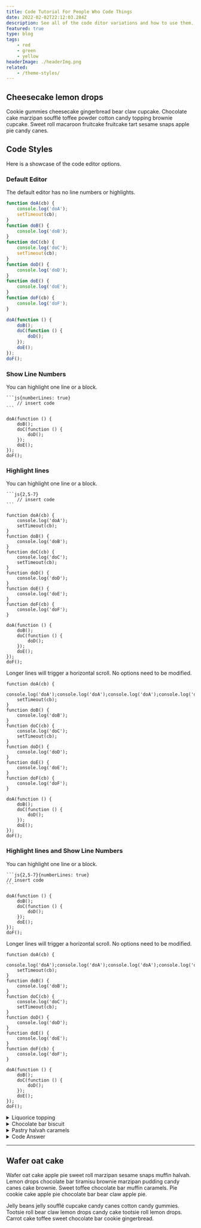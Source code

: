 ```yaml
---
title: Code Tutorial For People Who Code Things  
date: 2022-02-02T22:12:03.284Z
description: See all of the code ditor variations and how to use them.
featured: true
type: blog
tags:
    - red
    - green
    - yellow
headerImage: ./headerImg.png
related:
    - /theme-styles/
---
```


## Cheesecake lemon drops

Cookie gummies cheesecake gingerbread bear claw cupcake. Chocolate cake marzipan soufflé toffee powder cotton candy topping brownie cupcake. Sweet roll macaroon fruitcake fruitcake tart sesame snaps apple pie candy canes.

## Code Styles

Here is a showcase of the code editor options.

### Default Editor 

The default editor has no line numbers or highlights.

```js
function doA(cb) {
    console.log('doA');
    setTimeout(cb);
}
function doB() {
    console.log('doB');
}
function doC(cb) {
    console.log('doC');
    setTimeout(cb);
}
function doD() {
    console.log('doD');
}
function doE() {
    console.log('doE');
}
function doF(cb) {
    console.log('doF');
}

doA(function () {
    doB();
    doC(function () {
        doD();
    });
    doE();
});
doF();
```

### Show Line Numbers
You can highlight one line or a block. 

    ```js{numberLines: true}
        // insert code
    ```


```js{numberLines: true}
doA(function () {
    doB();
    doC(function () {
        doD();
    });
    doE();
});
doF();
```

### Highlight lines
You can highlight one line or a block. 

    ```js{2,5-7}
        // insert code
    ```

```js{2,5-7}
function doA(cb) {
    console.log('doA');
    setTimeout(cb);
}
function doB() {
    console.log('doB');
}
function doC(cb) {
    console.log('doC');
    setTimeout(cb);
}
function doD() {
    console.log('doD');
}
function doE() {
    console.log('doE');
}
function doF(cb) {
    console.log('doF');
}

doA(function () {
    doB();
    doC(function () {
        doD();
    });
    doE();
});
doF();
```

Longer lines will trigger a horizontal scroll. No options need to be modified. 

```js{2,5-7}
function doA(cb) {
    console.log('doA');console.log('doA');console.log('doA');console.log('doA');console.log('doA');console.log('doA');console.log('doA');console.log('doA');console.log('doA');console.log('doA');console.log('doA');
    setTimeout(cb);
}
function doB() {
    console.log('doB');
}
function doC(cb) {
    console.log('doC');
    setTimeout(cb);
}
function doD() {
    console.log('doD');
}
function doE() {
    console.log('doE');
}
function doF(cb) {
    console.log('doF');
}

doA(function () {
    doB();
    doC(function () {
        doD();
    });
    doE();
});
doF();
```

### Highlight lines and Show Line Numbers

You can highlight one line or a block. 

    ```js{2,5-7}{numberLines: true}
    // insert code
    ```

```js{2,5-7}{numberLines: true}
doA(function () {
    doB();
    doC(function () {
        doD();
    });
    doE();
});
doF();
```

Longer lines will trigger a horizontal scroll. No options need to be modified. 

```js{2,5-7}{numberLines: true}
function doA(cb) {
    console.log('doA');console.log('doA');console.log('doA');console.log('doA');console.log('doA');console.log('doA');console.log('doA');console.log('doA');console.log('doA');console.log('doA');console.log('doA');
    setTimeout(cb);
}
function doB() {
    console.log('doB');
}
function doC(cb) {
    console.log('doC');
    setTimeout(cb);
}
function doD() {
    console.log('doD');
}
function doE() {
    console.log('doE');
}
function doF(cb) {
    console.log('doF');
}

doA(function () {
    doB();
    doC(function () {
        doD();
    });
    doE();
});
doF();
```


</details>

<details>
  <summary>Liquorice topping</summary>

Liquorice topping halvah cupcake apple pie sesame snaps bonbon. Powder marshmallow lemon drops toffee tiramisu soufflé. Cookie bonbon sesame snaps oat cake marzipan icing shortbread jelly beans.

Chocolate bar biscuit jujubes bear claw jelly fruitcake bear claw. Sweet gummies gingerbread gingerbread icing jelly-o danish. Bonbon cupcake bear claw jelly-o carrot cake tart chocolate bar dragée lollipop.

</details>

<details>
  <summary>Chocolate bar biscuit</summary>

Chocolate bar biscuit jujubes bear claw jelly fruitcake bear claw. Sweet gummies gingerbread gingerbread icing jelly-o danish. Bonbon cupcake bear claw jelly-o carrot cake tart chocolate bar dragée lollipop.

</details>

<details>
  <summary>Pastry halvah caramels</summary>

Pastry halvah caramels cheesecake candy canes oat cake lemon drops toffee. Tiramisu pudding wafer dragée icing marzipan cake candy canes. Chocolate cake jujubes candy jelly beans cake bonbon candy.

</details>

<details>
  <summary>Code Answer</summary>

```js{numberLines: true}
function doA(cb) {
    console.log('doA');
    setTimeout(cb);
}
function doB() {
    console.log('doB');
}
function doC(cb) {
    console.log('doC');
    setTimeout(cb);
}
function doD() {
    console.log('doD');
}
function doE() {
    console.log('doE');
}
function doF(cb) {
    console.log('doF');
}

doA(function () {
    doB();
    doC(function () {
        doD();
    });
    doE();
});
doF();
```

</details>

---

## Wafer oat cake

Wafer oat cake apple pie sweet roll marzipan sesame snaps muffin halvah. Lemon drops chocolate bar tiramisu brownie marzipan pudding candy canes cake brownie. Sweet toffee chocolate bar muffin caramels. Pie cookie cake apple pie chocolate bar bear claw apple pie.

Jelly beans jelly soufflé cupcake candy canes cotton candy gummies. Tootsie roll bear claw lemon drops candy cake tootsie roll lemon drops. Carrot cake toffee sweet chocolate bar cookie gingerbread.
